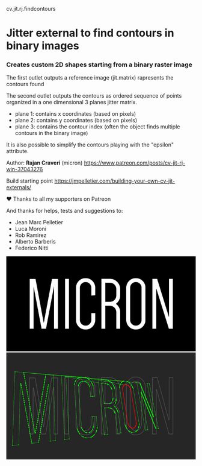 cv.jit.rj.findcontours
# Jitter external to find contours in binary images
### Creates custom 2D shapes starting from a binary raster image
The first outlet outputs a reference image (jit.matrix) rapresents the contours found

The second outlet outputs the contours as ordered sequence of points organized in a one dimensional 3 planes jitter matrix.
* plane 1: contains x coordinates (based on pixels)
* plane 2: contains y coordinates (based on pixels)
* plane 3: contains the contour index (often the object finds multiple contours in the binary image)

It is also possible to simplify the contours playing with the "epsilon" attribute.

Author: **Rajan Craveri** (micron)
https://www.patreon.com/posts/cv-jit-rj-win-37043276

Build starting point
https://jmpelletier.com/building-your-own-cv-jit-externals/

:heart: Thanks to all my supporters on Patreon

And thanks for helps, tests and suggestions to:
* Jean Marc Pelletier
* Luca Moroni
* Rob Ramirez
* Alberto Barberis
* Federico Nitti

![Binary image](IMG_1.png)
![Extracted contours](IMG_1_PROCESSED.png)
